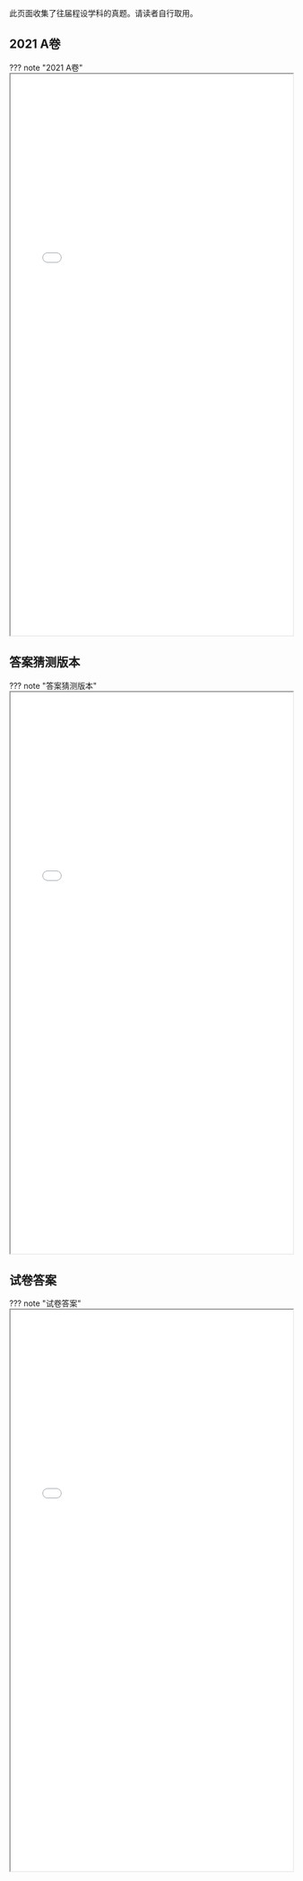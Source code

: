 此页面收集了往届程设学科的真题。请读者自行取用。

## 2021 A卷

??? note "2021 A卷"
    <iframe src="/program/problem/2021 A卷.pdf" type="application/pdf" width=100% height=1000px></iframe>

## 答案猜测版本

??? note "答案猜测版本"
    <iframe src="/program/problem/答案猜测版本.pdf" type="application/pdf" width=100% height=1000px></iframe>

## 试卷答案

??? note "试卷答案"
    <iframe src="/program/problem/试卷答案.pdf" type="application/pdf" width=100% height=1000px></iframe>

